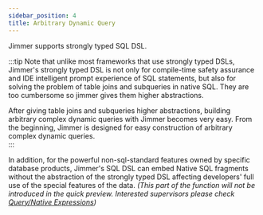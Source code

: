 ```yaml
---
sidebar_position: 4 
title: Arbitrary Dynamic Query
---  
```


Jimmer supports strongly typed SQL DSL.  

:::tip
Note that unlike most frameworks that use strongly typed DSLs, Jimmer's strongly typed DSL is not only for compile-time safety assurance and IDE intelligent prompt experience of SQL statements, but also for solving the problem of table joins and subqueries in native SQL. They are too cumbersome so jimmer gives them higher abstractions.  

After giving table joins and subqueries higher abstractions, building arbitrary complex dynamic queries with Jimmer becomes very easy. From the beginning, Jimmer is designed for easy construction of arbitrary complex dynamic queries.  
:::  

In addition, for the powerful non-sql-standard features owned by specific database products, Jimmer's SQL DSL can embed Native SQL fragments without the abstraction of the strongly typed DSL affecting developers' full use of the special features of the data. *(This part of the function will not be introduced in the quick preview. Interested supervisors please check [Query/Native Expressions](../../query/native-sql))*